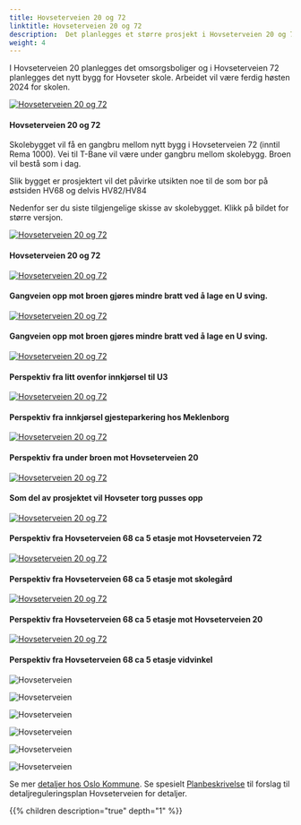 ```yaml
---
title: Hovseterveien 20 og 72
linktitle: Hovseterveien 20 og 72
description:  Det planlegges et større prosjekt i Hovseterveien 20 og 72 som vil påvirke Setra borettslag
weight: 4
---
```


<!-- markdownlint-disable MD033 -->

I Hovseterveien 20 planlegges det omsorgsboliger og i Hovseterveien 72 planlegges det nytt bygg for Hovseter skole. Arbeidet vil være ferdig høsten 2024 for skolen.

<figur>
    <a href="hv2072_1.jpg">
        <img src="hv2072_1s.jpg" alt="Hovseterveien 20 og 72" title="Hovseterveien 20 og 72">
    </a>
    <figcaption><h4>Hovseterveien 20 og 72</h4></figcaption>
</figur>

Skolebygget vil få en gangbru mellom nytt bygg i Hovseterveien 72 (inntil Rema 1000). Vei til T-Bane vil være under gangbru mellom skolebygg. Broen vil bestå som i dag. 

Slik bygget er prosjektert vil det påvirke utsikten noe til de som bor på østsiden HV68 og delvis HV82/HV84

Nedenfor ser du siste tilgjengelige skisse av skolebygget. Klikk på bildet for større versjon.

<figur>
    <a href="hv2072_2.jpg">
        <img src="hv2072_2s.jpg" alt="Hovseterveien 20 og 72" title="Hovseterveien 20 og 72">
    </a>
    <figcaption><h4>Hovseterveien 20 og 72</h4></figcaption>
</figur>

<figur>
    <a href="hv2072_3.jpg">
        <img src="hv2072_3s.jpg" alt="Hovseterveien 20 og 72" title="Hovseterveien 20 og 72">
    </a>
    <figcaption><h4>Gangveien opp mot broen gjøres mindre bratt ved å lage en U sving.</h4></figcaption>
</figur>


<figur>
    <a href="hv2072_4.jpg">
        <img src="hv2072_4s.jpg" alt="Hovseterveien 20 og 72" title="Hovseterveien 20 og 72">
    </a>
    <figcaption><h4>Gangveien opp mot broen gjøres mindre bratt ved å lage en U sving.</h4></figcaption>
</figur>

<figur>
    <a href="hv2072_5.jpg">
        <img src="hv2072_5s.jpg" alt="Hovseterveien 20 og 72" title="Hovseterveien 20 og 72">
    </a>
    <figcaption><h4>Perspektiv fra litt ovenfor innkjørsel til U3</h4></figcaption>
</figur>


<figur>
    <a href="hv2072_6.jpg">
        <img src="hv2072_6s.jpg" alt="Hovseterveien 20 og 72" title="Hovseterveien 20 og 72">
    </a>
    <figcaption><h4>Perspektiv fra innkjørsel gjesteparkering hos Meklenborg</h4></figcaption>
</figur>

<figur>
    <a href="hv2072_7jpg">
        <img src="hv2072_7s.jpg" alt="Hovseterveien 20 og 72" title="Hovseterveien 20 og 72">
    </a>
    <figcaption><h4>Perspektiv fra under broen mot Hovseterveien 20</h4></figcaption>
</figur>

<figur>
    <a href="hv2072_8.jpg">
        <img src="hv2072_8s.jpg" alt="Hovseterveien 20 og 72" title="Hovseterveien 20 og 72">
    </a>
    <figcaption><h4>Som del av prosjektet vil Hovseter torg pusses opp</h4></figcaption>
</figur>


<figur>
    <a href="hv2072_9.jpg">
        <img src="hv2072_9s.jpg" alt="Hovseterveien 20 og 72" title="Hovseterveien 20 og 72">
    </a>
    <figcaption><h4>Perspektiv fra Hovseterveien 68 ca 5 etasje mot Hovseterveien 72</h4></figcaption>
</figur>

<figur>
    <a href="hv2072_10.jpg">
        <img src="hv2072_10s.jpg" alt="Hovseterveien 20 og 72" title="Hovseterveien 20 og 72">
    </a>
    <figcaption><h4>Perspektiv fra Hovseterveien 68 ca 5 etasje mot skolegård</h4></figcaption>
</figur>


<figur>
    <a href="hv2072_11.jpg">
        <img src="hv2072_11s.jpg" alt="Hovseterveien 20 og 72" title="Hovseterveien 20 og 72">
    </a>
    <figcaption><h4>Perspektiv fra Hovseterveien 68 ca 5 etasje mot Hovseterveien 20</h4></figcaption>
</figur>

<figur>
    <a href="hv2072_12.jpg">
        <img src="hv2072_12s.jpg" alt="Hovseterveien 20 og 72" title="Hovseterveien 20 og 72">
    </a>
    <figcaption><h4>Perspektiv fra Hovseterveien 68 ca 5 etasje vidvinkel</h4></figcaption>
</figur>

![Hovseterveien](hv20_3.png "Fra Hamborg barnehage")

![Hovseterveien](DJI_0899.jpg "Slik det ser ut i dag")

![Hovseterveien](hv20_4.png "Hovseterveien 20")

![Hovseterveien](hv20_5.png "Hovseterveien 20")

![Hovseterveien](DJI_0539.jpg "Slik det ser ut i dag")

![Hovseterveien](DJI_0882.jpg "Slik det ser ut i dag")













Se mer [detaljer hos Oslo Kommune](https://innsyn.pbe.oslo.kommune.no/saksinnsyn/casedet.asp?direct=Y&mode=all&caseno=201617238&Dateparam=07/18/2019&sti=). Se spesielt [Planbeskrivelse](https://innsyn.pbe.oslo.kommune.no/saksinnsyn/showfile.asp?jno=2021158288&fileid=9937835) til forslag til detaljreguleringsplan Hovseterveien for detaljer.

{{% children description="true" depth="1" %}}
